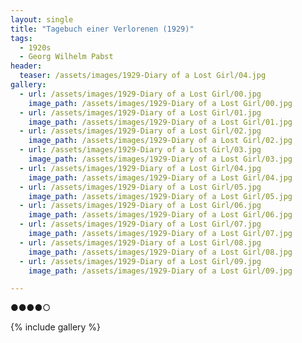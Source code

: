 ```yaml
---
layout: single
title: "Tagebuch einer Verlorenen (1929)"
tags:
  - 1920s 
  - Georg Wilhelm Pabst
header:
  teaser: /assets/images/1929-Diary of a Lost Girl/04.jpg
gallery:
  - url: /assets/images/1929-Diary of a Lost Girl/00.jpg
    image_path: /assets/images/1929-Diary of a Lost Girl/00.jpg  
  - url: /assets/images/1929-Diary of a Lost Girl/01.jpg
    image_path: /assets/images/1929-Diary of a Lost Girl/01.jpg
  - url: /assets/images/1929-Diary of a Lost Girl/02.jpg
    image_path: /assets/images/1929-Diary of a Lost Girl/02.jpg
  - url: /assets/images/1929-Diary of a Lost Girl/03.jpg
    image_path: /assets/images/1929-Diary of a Lost Girl/03.jpg
  - url: /assets/images/1929-Diary of a Lost Girl/04.jpg
    image_path: /assets/images/1929-Diary of a Lost Girl/04.jpg
  - url: /assets/images/1929-Diary of a Lost Girl/05.jpg
    image_path: /assets/images/1929-Diary of a Lost Girl/05.jpg
  - url: /assets/images/1929-Diary of a Lost Girl/06.jpg
    image_path: /assets/images/1929-Diary of a Lost Girl/06.jpg
  - url: /assets/images/1929-Diary of a Lost Girl/07.jpg
    image_path: /assets/images/1929-Diary of a Lost Girl/07.jpg
  - url: /assets/images/1929-Diary of a Lost Girl/08.jpg
    image_path: /assets/images/1929-Diary of a Lost Girl/08.jpg
  - url: /assets/images/1929-Diary of a Lost Girl/09.jpg
    image_path: /assets/images/1929-Diary of a Lost Girl/09.jpg

---
```

●●●●○

{% include gallery %}
